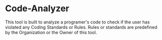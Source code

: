 # Code-Analyzer
This tool is built to analyze a programer's code to check if the user has violated any Coding Standards or Rules. Rules or standards are predefined by the Organization or the Owner of this tool.
